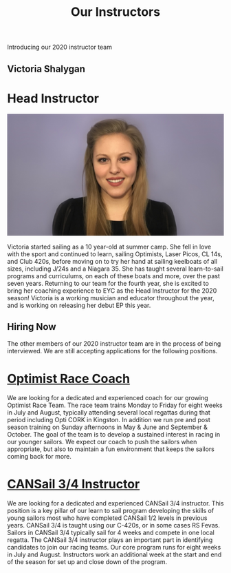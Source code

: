 ﻿---
layout: page
title: Our Instructors
permalink: /our-instructors/
---

Introducing our 2020 instructor team

## Victoria Shalygan
# Head Instructor
![Victoria](/assets/our-team/2019Victoria.jpg)

Victoria started sailing as a 10 year-old at summer camp. She fell in love with the sport and continued to learn, sailing Optimists, Laser Picos, CL 14s, and Club 420s, before moving on to try her hand at sailing keelboats of all sizes, including J/24s and a Niagara 35.  She has taught several learn-to-sail programs and curriculums, on each of these boats and more, over the past seven years.  Returning to our team for the fourth year, she is excited to bring her coaching experience to EYC as the Head Instructor for the 2020 season!
Victoria is a working musician and educator throughout the year, and is working on releasing her debut EP this year.

## Hiring Now

The other members of our 2020 instructor team are in the process of being interviewed.  We are still accepting applications for the following positions.

# <a href="/assets/job-postings/2020-EYC-Optimist-Race-Coach.pdf">Optimist Race Coach</a>

We are looking for a dedicated and experienced coach for our growing Optimist Race Team.  The race team trains Monday to Friday for eight weeks in July and August, typically attending several local regattas during that period including Opti CORK in Kingston.  In addition we run pre and post season training on Sunday afternoons in May & June and September & October.  The goal of the team is to develop a sustained interest in racing in our younger sailors. We expect our coach to push the sailors when appropriate, but also to maintain a fun environment that keeps the sailors coming back for more.

# <a href="/assets/job-postings/2020-EYC-CANSail-3-4-Instructor.pdf">CANSail 3/4 Instructor</a>

We are looking for a dedicated and experienced CANSail 3/4 instructor.  This position is a key pillar of our learn to sail program developing the skills of young sailors most who have completed CANSail 1/2 levels in previous years.  CANSail 3/4 is taught using our C-420s, or in some cases RS Fevas.  Sailors in CANSail 3/4 typically sail for 4 weeks and compete in one local regatta.  The CANSail 3/4 instructor plays an important part in identifying candidates to join our racing teams.  Our core program runs for eight weeks in July and August.  Instructors work an additional week at the start and end of the season for set up and close down of the program.  





